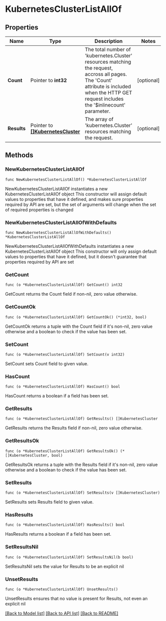 # KubernetesClusterListAllOf

## Properties

Name | Type | Description | Notes
------------ | ------------- | ------------- | -------------
**Count** | Pointer to **int32** | The total number of &#39;kubernetes.Cluster&#39; resources matching the request, accross all pages. The &#39;Count&#39; attribute is included when the HTTP GET request includes the &#39;$inlinecount&#39; parameter. | [optional] 
**Results** | Pointer to [**[]KubernetesCluster**](KubernetesCluster.md) | The array of &#39;kubernetes.Cluster&#39; resources matching the request. | [optional] 

## Methods

### NewKubernetesClusterListAllOf

`func NewKubernetesClusterListAllOf() *KubernetesClusterListAllOf`

NewKubernetesClusterListAllOf instantiates a new KubernetesClusterListAllOf object
This constructor will assign default values to properties that have it defined,
and makes sure properties required by API are set, but the set of arguments
will change when the set of required properties is changed

### NewKubernetesClusterListAllOfWithDefaults

`func NewKubernetesClusterListAllOfWithDefaults() *KubernetesClusterListAllOf`

NewKubernetesClusterListAllOfWithDefaults instantiates a new KubernetesClusterListAllOf object
This constructor will only assign default values to properties that have it defined,
but it doesn't guarantee that properties required by API are set

### GetCount

`func (o *KubernetesClusterListAllOf) GetCount() int32`

GetCount returns the Count field if non-nil, zero value otherwise.

### GetCountOk

`func (o *KubernetesClusterListAllOf) GetCountOk() (*int32, bool)`

GetCountOk returns a tuple with the Count field if it's non-nil, zero value otherwise
and a boolean to check if the value has been set.

### SetCount

`func (o *KubernetesClusterListAllOf) SetCount(v int32)`

SetCount sets Count field to given value.

### HasCount

`func (o *KubernetesClusterListAllOf) HasCount() bool`

HasCount returns a boolean if a field has been set.

### GetResults

`func (o *KubernetesClusterListAllOf) GetResults() []KubernetesCluster`

GetResults returns the Results field if non-nil, zero value otherwise.

### GetResultsOk

`func (o *KubernetesClusterListAllOf) GetResultsOk() (*[]KubernetesCluster, bool)`

GetResultsOk returns a tuple with the Results field if it's non-nil, zero value otherwise
and a boolean to check if the value has been set.

### SetResults

`func (o *KubernetesClusterListAllOf) SetResults(v []KubernetesCluster)`

SetResults sets Results field to given value.

### HasResults

`func (o *KubernetesClusterListAllOf) HasResults() bool`

HasResults returns a boolean if a field has been set.

### SetResultsNil

`func (o *KubernetesClusterListAllOf) SetResultsNil(b bool)`

 SetResultsNil sets the value for Results to be an explicit nil

### UnsetResults
`func (o *KubernetesClusterListAllOf) UnsetResults()`

UnsetResults ensures that no value is present for Results, not even an explicit nil

[[Back to Model list]](../README.md#documentation-for-models) [[Back to API list]](../README.md#documentation-for-api-endpoints) [[Back to README]](../README.md)


